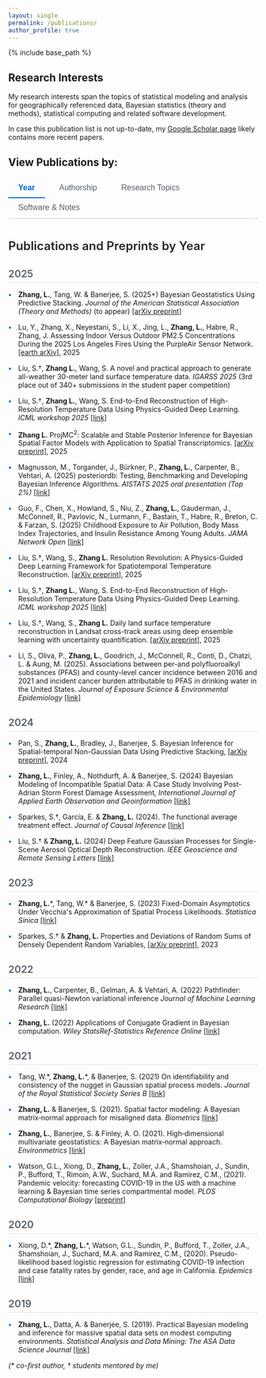 ```yaml
---
layout: single
permalink: /publications/
author_profile: true
---
```


{% include base_path %}

## Research Interests

My research interests span the topics of statistical modeling and analysis for geographically referenced data, Bayesian statistics (theory and methods), statistical computing and related software development.

In case this publication list is not up-to-date, my [Google Scholar page](https://scholar.google.com/citations?user=qjMckh0AAAAJ&hl=en&authuser=1) likely contains more recent papers.

## View Publications by:

<div class="publication-tabs">
  <button class="tab-button active" onclick="showTab('selected')">Year</button>
  <button class="tab-button" onclick="showTab('authorship')">Authorship</button>
  <button class="tab-button" onclick="showTab('topics')">Research Topics</button>
  <button class="tab-button" onclick="showTab('software')">Software & Notes</button>
</div>

<div id="selected" class="tab-content active">
  <h3>Publications and Preprints by Year</h3>
  
  <h4>2025</h4>
  <ul>
    <li><strong>Zhang, L.</strong>, Tang, W. & Banerjee, S. (2025+) Bayesian Geostatistics Using Predictive Stacking. <em>Journal of the American Statistical Association (Theory and Methods)</em> (to appear) <a href="https://arxiv.org/abs/2304.12414">[arXiv preprint]</a></li>
    <li>Lu, Y., Zhang, X., Neyestani, S., Li, X., Jing, L., <strong>Zhang, L.</strong>, Habre, R., Zhang, J. Assessing Indoor Versus Outdoor PM2.5 Concentrations During the 2025 Los Angeles Fires Using the PurpleAir Sensor Network. <a href="https://eartharxiv.org/repository/view/9692/">[earth arXiv]</a>, 2025</li>
    <li>Liu, S.†, <strong>Zhang L.</strong>, Wang, S. A novel and practical approach to generate all-weather 30-meter land surface temperature data. <em>IGARSS 2025</em> (3rd place out of 340+ submissions in the student paper competition)</li>
    <li>Liu, S.†, <strong>Zhang L.</strong>, Wang, S. End-to-End Reconstruction of High-Resolution Temperature Data Using Physics-Guided Deep Learning. <em>ICML workshop 2025</em> <a href="https://openreview.net/forum?id=zMIlyzDf3p">[link]</a></li>
    <li><strong>Zhang L.</strong> ProjMC<sup>2</sup>: Scalable and Stable Posterior Inference for Bayesian Spatial Factor Models with Application to Spatial Transcriptomics. <a href="https://arxiv.org/abs/2506.01098">[arXiv preprint]</a>, 2025</li>
    <li>Magnusson, M., Torgander, J., Bürkner, P., <strong>Zhang, L.</strong>, Carpenter, B., Vehtari, A. (2025) posteriordb: Testing, Benchmarking and Developing Bayesian Inference Algorithms. <em>AISTATS 2025 oral presentation (Top 2%)</em> <a href="https://proceedings.mlr.press/v258/magnusson25a.html">[link]</a></li>
    <li>Guo, F., Chen, X., Howland, S., Niu, Z., <strong>Zhang, L.</strong>, Gauderman, J., McConnell, R., Pavlovic, N., Lurmann, F., Bastain, T., Habre, R., Breton, C. & Farzan, S. (2025) Childhood Exposure to Air Pollution, Body Mass Index Trajectories, and Insulin Resistance Among Young Adults. <em>JAMA Network Open</em> <a href="https://jamanetwork.com/journals/jamanetworkopen/fullarticle/2833125">[link]</a></li>
    <li>Liu, S.†, Wang, S., <strong>Zhang L.</strong> Resolution Revolution: A Physics-Guided Deep Learning Framework for Spatiotemporal Temperature Reconstruction. <a href="https://arxiv.org/pdf/2507.09872v1">[arXiv preprint]</a>, 2025</li>
    <li>Liu, S.†, <strong>Zhang L.</strong>, Wang, S. End-to-End Reconstruction of High-Resolution Temperature Data Using Physics-Guided Deep Learning. <em>ICML workshop 2025</em> <a href="https://openreview.net/forum?id=zMIlyzDf3p">[link]</a></li>
    <li>Liu, S.†, Wang, S., <strong>Zhang L.</strong> Daily land surface temperature reconstruction in Landsat cross-track areas using deep ensemble learning with uncertainty quantification. <a href="https://arxiv.org/abs/2502.14433">[arXiv preprint]</a>, 2025</li>
    <li>Li, S., Oliva, P., <strong>Zhang, L.</strong>, Goodrich, J., McConnell, R., Conti, D., Chatzi, L. & Aung, M. (2025). Associations between per-and polyfluoroalkyl substances (PFAS) and county-level cancer incidence between 2016 and 2021 and incident cancer burden attributable to PFAS in drinking water in the United States. <em>Journal of Exposure Science & Environmental Epidemiology</em> <a href="https://www.nature.com/articles/s41370-024-00742-2">[link]</a></li>
  </ul>

  <h4>2024</h4>
  <ul>
    <li>Pan, S., <strong>Zhang, L.</strong>, Bradley, J., Banerjee, S. Bayesian Inference for Spatial-temporal Non-Gaussian Data Using Predictive Stacking, <a href="https://arxiv.org/abs/2406.04655">[arXiv preprint]</a>, 2024</li>
    <li><strong>Zhang, L.</strong>, Finley, A., Nothdurft, A. & Banerjee, S. (2024) Bayesian Modeling of Incompatible Spatial Data: A Case Study Involving Post-Adrian Storm Forest Damage Assessment, <em>International Journal of Applied Earth Observation and Geoinformation</em> <a href="https://www.sciencedirect.com/science/article/pii/S1569843224005806">[link]</a></li>
    <li>Sparkes, S.†, Garcia, E. & <strong>Zhang, L.</strong> (2024). The functional average treatment effect. <em>Journal of Causal Inference</em> <a href="https://www.degruyter.com/document/doi/10.1515/jci-2023-0076/html">[link]</a></li>
    <li>Liu, S.† & <strong>Zhang, L.</strong> (2024) Deep Feature Gaussian Processes for Single-Scene Aerosol Optical Depth Reconstruction. <em>IEEE Geoscience and Remote Sensing Letters</em> <a href="https://ieeexplore.ieee.org/document/10526362">[link]</a></li>
  </ul>

  <h4>2023</h4>
  <ul>
    <li><strong>Zhang, L.</strong>*, Tang, W.* & Banerjee, S. (2023) Fixed-Domain Asymptotics Under Vecchia's Approximation of Spatial Process Likelihoods. <em>Statistica Sinica</em> <a href="http://www3.stat.sinica.edu.tw/ss_newpaper/SS-2021-0428_na.pdf">[link]</a></li>
    <li>Sparkes, S.† & <strong>Zhang, L.</strong> Properties and Deviations of Random Sums of Densely Dependent Random Variables, <a href="https://arxiv.org/abs/2310.11554">[arXiv preprint]</a>, 2023</li>
  </ul>

  <h4>2022</h4>
  <ul>
    <li><strong>Zhang, L.</strong>, Carpenter, B., Gelman, A. & Vehtari, A. (2022) Pathfinder: Parallel quasi-Newton variational inference <em>Journal of Machine Learning Research</em> <a href="https://www.jmlr.org/papers/volume23/21-0889/21-0889.pdf">[link]</a></li>
    <li><strong>Zhang, L.</strong> (2022) Applications of Conjugate Gradient in Bayesian computation. <em>Wiley StatsRef-Statistics Reference Online</em> <a href="https://doi.org/10.1002/9781118445112.stat08411">[link]</a></li>
  </ul>

  <h4>2021</h4>
  <ul>
    <li>Tang, W.*, <strong>Zhang, L.</strong>*, & Banerjee, S. (2021) On identifiability and consistency of the nugget in Gaussian spatial process models. <em>Journal of the Royal Statistical Society Series B</em> <a href="https://rss.onlinelibrary.wiley.com/doi/10.1111/rssb.12472">[link]</a></li>
    <li><strong>Zhang, L.</strong> & Banerjee, S. (2021). Spatial factor modeling: A Bayesian matrix‐normal approach for misaligned data. <em>Biometrics</em> <a href="http://dx.doi.org/10.1111/biom.13452">[link]</a></li>
    <li><strong>Zhang, L.</strong>, Banerjee, S. & Finley, A. O. (2021). High‐dimensional multivariate geostatistics: A Bayesian matrix‐normal approach. <em>Environmetrics</em> <a href="https://doi.org/10.1002%2Fenv.2675">[link]</a></li>
    <li>Watson, G.L., Xiong, D., <strong>Zhang, L.</strong>, Zoller, J.A., Shamshoian, J., Sundin, P., Bufford, T., Rimoin, A.W., Suchard, M.A. and Ramirez, C.M., (2021). Pandemic velocity: forecasting COVID-19 in the US with a machine learning & Bayesian time series compartmental model. <em>PLOS Computational Biology</em> <a href="https://papers.ssrn.com/sol3/papers.cfm?abstract_id=3594606">[preprint]</a></li>
  </ul>

  <h4>2020</h4>
  <ul>
    <li>Xiong, D.*, <strong>Zhang, L.</strong>*, Watson, G.L., Sundin, P., Bufford, T., Zoller, J.A., Shamshoian, J., Suchard, M.A. and Ramirez, C.M., (2020). Pseudo-likelihood based logistic regression for estimating COVID-19 infection and case fatality rates by gender, race, and age in California. <em>Epidemics</em> <a href="https://www.sciencedirect.com/science/article/pii/S1755436520300396">[link]</a></li>
  </ul>

  <h4>2019</h4>
  <ul>
    <li><strong>Zhang, L.</strong>, Datta, A. & Banerjee, S. (2019). Practical Bayesian modeling and inference for massive spatial data sets on modest computing environments. <em>Statistical Analysis and Data Mining: The ASA Data Science Journal</em> <a href="https://onlinelibrary.wiley.com/doi/abs/10.1002/sam.11413">[link]</a></li>
  </ul>

  <p><em>(* co-first author, † students mentored by me)</em></p>
</div>

<div id="topics" class="tab-content">
  <h3>Research Topics</h3>
  
  <h4>Methodology Development</h4>
  
  <h5>Scalable Spatial/Spatiotemporal Data Modeling</h5>
  <ul>
    <li><strong>Zhang, L.</strong>, Tang, W. & Banerjee, S. (2025+) Bayesian Geostatistics Using Predictive Stacking. <em>Journal of the American Statistical Association (Theory and Methods)</em> (to appear) <a href="https://arxiv.org/abs/2304.12414">[arXiv preprint]</a></li>
    <li><strong>Zhang L.</strong> ProjMC<sup>2</sup>: Scalable and Stable Posterior Inference for Bayesian Spatial Factor Models with Application to Spatial Transcriptomics. <a href="https://arxiv.org/abs/2506.01098">[arXiv preprint]</a>, 2025</li>
    <li><strong>Zhang, L.</strong>, Finley, A., Nothdurft, A. & Banerjee, S. (2024) Bayesian Modeling of Incompatible Spatial Data: A Case Study Involving Post-Adrian Storm Forest Damage Assessment, <em>International Journal of Applied Earth Observation and Geoinformation</em> <a href="https://www.sciencedirect.com/science/article/pii/S1569843224005806">[link]</a></li>
    <li>Pan, S., <strong>Zhang, L.</strong>, Bradley, J., Banerjee, S. Bayesian Inference for Spatial-temporal Non-Gaussian Data Using Predictive Stacking, <a href="https://arxiv.org/abs/2406.04655">[arXiv preprint]</a>, 2024</li>
    <li><strong>Zhang, L.</strong>*, Tang, W.* & Banerjee, S. (2023) Fixed-Domain Asymptotics Under Vecchia's Approximation of Spatial Process Likelihoods. <em>Statistica Sinica</em> <a href="http://www3.stat.sinica.edu.tw/ss_newpaper/SS-2021-0428_na.pdf">[link]</a></li>
    <li>Tang, W.*, <strong>Zhang, L.</strong>*, & Banerjee, S. (2021) On identifiability and consistency of the nugget in Gaussian spatial process models. <em>Journal of the Royal Statistical Society Series B</em> <a href="https://rss.onlinelibrary.wiley.com/doi/10.1111/rssb.12472">[link]</a></li>
    <li><strong>Zhang, L.</strong> & Banerjee, S. (2021). Spatial factor modeling: A Bayesian matrix‐normal approach for misaligned data. <em>Biometrics</em> <a href="http://dx.doi.org/10.1111/biom.13452">[link]</a></li>
    <li><strong>Zhang, L.</strong>, Banerjee, S. & Finley, A. O. (2021). High‐dimensional multivariate geostatistics: A Bayesian matrix‐normal approach. <em>Environmetrics</em> <a href="https://doi.org/10.1002%2Fenv.2675">[link]</a></li>
    <li><strong>Zhang, L.</strong>, Datta, A. & Banerjee, S. (2019). Practical Bayesian modeling and inference for massive spatial data sets on modest computing environments. <em>Statistical Analysis and Data Mining: The ASA Data Science Journal</em> <a href="https://onlinelibrary.wiley.com/doi/abs/10.1002/sam.11413">[link]</a></li>
  </ul>

  <h5>Bayesian Methodology</h5>
  <ul>
    <li>Magnusson, M., Torgander, J., Bürkner, P., <strong>Zhang, L.</strong>, Carpenter, B., Vehtari, A. (2025) posteriordb: Testing, Benchmarking and Developing Bayesian Inference Algorithms. <em>AISTATS 2025 oral presentation (Top 2%)</em> <a href="https://proceedings.mlr.press/v258/magnusson25a.html">[link]</a></li>
    <li><strong>Zhang, L.</strong>, Carpenter, B., Gelman, A. & Vehtari, A. (2022) Pathfinder: Parallel quasi-Newton variational inference <em>Journal of Machine Learning Research</em> <a href="https://www.jmlr.org/papers/volume23/21-0889/21-0889.pdf">[link]</a></li>
    <li><strong>Zhang, L.</strong> (2022) Applications of Conjugate Gradient in Bayesian computation. <em>Wiley StatsRef-Statistics Reference Online</em> <a href="https://doi.org/10.1002/9781118445112.stat08411">[link]</a></li>
  </ul>

  <h5>Others</h5>
  <ul>
    <li>Sparkes, S.†, Garcia, E. & <strong>Zhang, L.</strong> (2024). The functional average treatment effect. <em>Journal of Causal Inference</em> <a href="https://www.degruyter.com/document/doi/10.1515/jci-2023-0076/html">[link]</a></li>
    <li>Sparkes, S.† & <strong>Zhang, L.</strong> Properties and Deviations of Random Sums of Densely Dependent Random Variables, <a href="https://arxiv.org/abs/2310.11554">[arXiv preprint]</a>, 2023</li>
  </ul>

  <h4>Applications</h4>
  
  <h5>Environmental Health</h5>
  <ul>
    <li>Guo, F., Chen, X., Howland, S., Niu, Z., <strong>Zhang, L.</strong>, Gauderman, J., McConnell, R., Pavlovic, N., Lurmann, F., Bastain, T., Habre, R., Breton, C. & Farzan, S. (2025) Childhood Exposure to Air Pollution, Body Mass Index Trajectories, and Insulin Resistance Among Young Adults. <em>JAMA Network Open</em> <a href="https://jamanetwork.com/journals/jamanetworkopen/fullarticle/2833125">[link]</a></li>
    <li>Li, S., Oliva, P., <strong>Zhang, L.</strong>, Goodrich, J., McConnell, R., Conti, D., Chatzi, L. & Aung, M. (2025). Associations between per-and polyfluoroalkyl substances (PFAS) and county-level cancer incidence between 2016 and 2021 and incident cancer burden attributable to PFAS in drinking water in the United States. <em>Journal of Exposure Science & Environmental Epidemiology</em> <a href="https://www.nature.com/articles/s41370-024-00742-2">[link]</a></li>
    <li>Lu, Y., Zhang, X., Neyestani, S., Li, X., Jing, L., <strong>Zhang, L.</strong>, Habre, R., Zhang, J. Assessing Indoor Versus Outdoor PM2.5 Concentrations During the 2025 Los Angeles Fires Using the PurpleAir Sensor Network. <a href="https://eartharxiv.org/repository/view/9692/">[earth arXiv]</a>, 2025</li>
    <li>Watson, G.L., Xiong, D., <strong>Zhang, L.</strong>, Zoller, J.A., Shamshoian, J., Sundin, P., Bufford, T., Rimoin, A.W., Suchard, M.A. and Ramirez, C.M., (2021). Pandemic velocity: forecasting COVID-19 in the US with a machine learning & Bayesian time series compartmental model. <em>PLOS Computational Biology</em> <a href="https://papers.ssrn.com/sol3/papers.cfm?abstract_id=3594606">[preprint]</a></li>
    <li>Xiong, D.*, <strong>Zhang, L.</strong>*, Watson, G.L., Sundin, P., Bufford, T., Zoller, J.A., Shamshoian, J., Suchard, M.A. and Ramirez, C.M., (2020). Pseudo-likelihood based logistic regression for estimating COVID-19 infection and case fatality rates by gender, race, and age in California. <em>Epidemics</em> <a href="https://www.sciencedirect.com/science/article/pii/S1755436520300396">[link]</a></li>
  </ul>

  <h5>Remote Sensing</h5>
  <ul>
    <li>Liu, S.†, <strong>Zhang L.</strong>, Wang, S. A novel and practical approach to generate all-weather 30-meter land surface temperature data. <em>IGARSS 2025</em> (3rd place out of 340+ submissions in the student paper competition)</li>
    <li>Liu, S.†, <strong>Zhang L.</strong>, Wang, S. End-to-End Reconstruction of High-Resolution Temperature Data Using Physics-Guided Deep Learning. <em>ICML workshop 2025</em> <a href="https://openreview.net/forum?id=zMIlyzDf3p">[link]</a></li>
    <li>Liu, S.†, Wang, S., <strong>Zhang L.</strong> Resolution Revolution: A Physics-Guided Deep Learning Framework for Spatiotemporal Temperature Reconstruction. <a href="https://arxiv.org/pdf/2507.09872v1">[arXiv preprint]</a>, 2025</li>
    <li>Liu, S.†, Wang, S., <strong>Zhang L.</strong> Daily land surface temperature reconstruction in Landsat cross-track areas using deep ensemble learning with uncertainty quantification. <a href="https://arxiv.org/abs/2502.14433">[arXiv preprint]</a>, 2025</li>
    <li>Liu, S.† & <strong>Zhang, L.</strong> (2024) Deep Feature Gaussian Processes for Single-Scene Aerosol Optical Depth Reconstruction. <em>IEEE Geoscience and Remote Sensing Letters</em> <a href="https://ieeexplore.ieee.org/document/10526362">[link]</a></li>
  </ul>

  <p><em>(* co-first author, † students mentored by me)</em></p>
</div>

<div id="software" class="tab-content">
  <h3>Software & Notes</h3>
  
  <h4>Software Packages</h4>
  <ul>
    <li><a href="https://github.com/JaLAJni/JaLAJni">JALAJni</a> - A JAVA package providing a java interface for lapack and blas library</li>
    <li><a href="https://github.com/JAMAJni/JAMAJniLite">JAMAJniLite</a> - A JAVA package providing a java interface for lapack and blas libraries and using the classes defined by JAMA Package</li>
    <li><a href="https://github.com/LuZhangstat/phase1PRMD">phase1PRMD</a> - Implements Bayesian phase I repeated measurement design that accounts for multidimensional toxicity endpoints and longitudinal efficacy measure from multiple treatment cycles and allows individualized dose modification</li>
  </ul>

  <h4>Notes and Case Studies</h4>
  <ul>
    <li>Stan case study of Nearest neighbor Gaussian process (NNGP) based models <a href="http://mc-stan.org/users/documentation/case-studies/nngp.html">[link]</a></li>
    <li>A Note on using Kullback-Leibler Divergence to compare the performance of some Nearest Neighbor Gaussian Process (NNGP) based models <a href="http://LuZhangstat.github.io/files/KL-D_com.html">[link]</a> <span class="note">(HTML)</span></li>
  </ul>
</div>

<div id="authorship" class="tab-content">
  <h3>Publications and Preprints by Authorship</h3>
  
  <h4>First or Joint First Author</h4>
  <ul>
   <li><strong>Zhang, L.</strong>, Tang, W. & Banerjee, S. (2025+) Bayesian Geostatistics Using Predictive Stacking. <em>Journal of the American Statistical Association (Theory and Methods)</em> (to appear) <a href="https://arxiv.org/abs/2304.12414">[arXiv preprint]</a></li>
    <li><strong>Zhang L.</strong> ProjMC<sup>2</sup>: Scalable and Stable Posterior Inference for Bayesian Spatial Factor Models with Application to Spatial Transcriptomics. <a href="https://arxiv.org/abs/2506.01098">[arXiv preprint]</a>, 2025</li>
    <li><strong>Zhang, L.</strong>, Finley, A., Nothdurft, A. & Banerjee, S. (2024) Bayesian Modeling of Incompatible Spatial Data: A Case Study Involving Post-Adrian Storm Forest Damage Assessment, <em>International Journal of Applied Earth Observation and Geoinformation</em> <a href="https://www.sciencedirect.com/science/article/pii/S1569843224005806">[link]</a></li>
    <li><strong>Zhang, L.</strong>*, Tang, W.* & Banerjee, S. (2023) Fixed-Domain Asymptotics Under Vecchia's Approximation of Spatial Process Likelihoods. <em>Statistica Sinica</em> <a href="http://www3.stat.sinica.edu.tw/ss_newpaper/SS-2021-0428_na.pdf">[link]</a></li>
    <li><strong>Zhang, L.</strong>, Carpenter, B., Gelman, A. & Vehtari, A. (2022) Pathfinder: Parallel quasi-Newton variational inference <em>Journal of Machine Learning Research</em> <a href="https://www.jmlr.org/papers/volume23/21-0889/21-0889.pdf">[link]</a></li>
    <li><strong>Zhang, L.</strong> (2022) Applications of Conjugate Gradient in Bayesian computation. <em>Wiley StatsRef-Statistics Reference Online</em> <a href="https://doi.org/10.1002/9781118445112.stat08411">[link]</a></li>
    <li>Tang, W.*, <strong>Zhang, L.</strong>*, & Banerjee, S. (2021) On identifiability and consistency of the nugget in Gaussian spatial process models. <em>Journal of the Royal Statistical Society Series B</em> <a href="https://rss.onlinelibrary.wiley.com/doi/10.1111/rssb.12472">[link]</a></li>
    <li><strong>Zhang, L.</strong> & Banerjee, S. (2021). Spatial factor modeling: A Bayesian matrix‐normal approach for misaligned data. <em>Biometrics</em> <a href="http://dx.doi.org/10.1111/biom.13452">[link]</a></li>
    <li><strong>Zhang, L.</strong>, Banerjee, S. & Finley, A. O. (2021). High‐dimensional multivariate geostatistics: A Bayesian matrix‐normal approach. <em>Environmetrics</em> <a href="https://doi.org/10.1002%2Fenv.2675">[link]</a></li>
    <li>Xiong, D.*, <strong>Zhang, L.</strong>*, Watson, G.L., Sundin, P., Bufford, T., Zoller, J.A., Shamshoian, J., Suchard, M.A. and Ramirez, C.M., (2020). Pseudo-likelihood based logistic regression for estimating COVID-19 infection and case fatality rates by gender, race, and age in California. <em>Epidemics</em> <a href="https://www.sciencedirect.com/science/article/pii/S1755436520300396">[link]</a></li>
    <li><strong>Zhang, L.</strong>, Datta, A. & Banerjee, S. (2019). Practical Bayesian modeling and inference for massive spatial data sets on modest computing environments. <em>Statistical Analysis and Data Mining: The ASA Data Science Journal</em> <a href="https://onlinelibrary.wiley.com/doi/abs/10.1002/sam.11413">[link]</a></li>
  </ul>

  <h4>Student/Mentee First Author</h4>
  <ul>
    <li>Liu, S.†, <strong>Zhang L.</strong>, Wang, S. A novel and practical approach to generate all-weather 30-meter land surface temperature data. <em>IGARSS 2025</em> (3rd place out of 340+ submissions in the student paper competition)</li>
    <li>Liu, S.†, <strong>Zhang L.</strong>, Wang, S. End-to-End Reconstruction of High-Resolution Temperature Data Using Physics-Guided Deep Learning. <em>ICML workshop 2025</em> <a href="https://openreview.net/forum?id=zMIlyzDf3p">[link]</a></li>
    <li>Liu, S.†, Wang, S., <strong>Zhang L.</strong> Resolution Revolution: A Physics-Guided Deep Learning Framework for Spatiotemporal Temperature Reconstruction. <a href="https://arxiv.org/pdf/2507.09872v1">[arXiv preprint]</a>, 2025</li>
    <li>Liu, S.†, Wang, S., <strong>Zhang L.</strong> Daily land surface temperature reconstruction in Landsat cross-track areas using deep ensemble learning with uncertainty quantification. <a href="https://arxiv.org/abs/2502.14433">[arXiv preprint]</a>, 2025</li>
    <li>Sparkes, S.†, Garcia, E. & <strong>Zhang, L.</strong> (2024). The functional average treatment effect. <em>Journal of Causal Inference</em> <a href="https://www.degruyter.com/document/doi/10.1515/jci-2023-0076/html">[link]</a></li>
    <li>Liu, S.† & <strong>Zhang, L.</strong> (2024) Deep Feature Gaussian Processes for Single-Scene Aerosol Optical Depth Reconstruction. <em>IEEE Geoscience and Remote Sensing Letters</em> <a href="https://ieeexplore.ieee.org/document/10526362">[link]</a></li>
    <li>Sparkes, S.† & <strong>Zhang, L.</strong> Properties and Deviations of Random Sums of Densely Dependent Random Variables, <a href="https://arxiv.org/abs/2310.11554">[arXiv preprint]</a>, 2023</li>
  </ul>

  <h4>Other Collaborations</h4>
  <ul>
    <li>Guo, F., Chen, X., Howland, S., Niu, Z., <strong>Zhang, L.</strong>, Gauderman, J., McConnell, R., Pavlovic, N., Lurmann, F., Bastain, T., Habre, R., Breton, C. & Farzan, S. (2025) Childhood Exposure to Air Pollution, Body Mass Index Trajectories, and Insulin Resistance Among Young Adults. <em>JAMA Network Open</em> <a href="https://jamanetwork.com/journals/jamanetworkopen/fullarticle/2833125">[link]</a></li>
    <li>Magnusson, M., Torgander, J., Bürkner, P., <strong>Zhang, L.</strong>, Carpenter, B., Vehtari, A. (2025) posteriordb: Testing, Benchmarking and Developing Bayesian Inference Algorithms. <em>AISTATS 2025 oral presentation (Top 2%)</em> <a href="https://proceedings.mlr.press/v258/magnusson25a.html">[link]</a></li>
    <li>Li, S., Oliva, P., <strong>Zhang, L.</strong>, Goodrich, J., McConnell, R., Conti, D., Chatzi, L. & Aung, M. (2025). Associations between per-and polyfluoroalkyl substances (PFAS) and county-level cancer incidence between 2016 and 2021 and incident cancer burden attributable to PFAS in drinking water in the United States. <em>Journal of Exposure Science & Environmental Epidemiology</em> <a href="https://www.nature.com/articles/s41370-024-00742-2">[link]</a></li>
    <li>Lu, Y., Zhang, X., Neyestani, S., Li, X., Jing, L., <strong>Zhang, L.</strong>, Habre, R., Zhang, J. Assessing Indoor Versus Outdoor PM2.5 Concentrations During the 2025 Los Angeles Fires Using the PurpleAir Sensor Network. <a href="https://eartharxiv.org/repository/view/9692/">[earth arXiv]</a>, 2025</li>
    <li>Pan, S., <strong>Zhang, L.</strong>, Bradley, J., Banerjee, S. Bayesian Inference for Spatial-temporal Non-Gaussian Data Using Predictive Stacking, <a href="https://arxiv.org/abs/2406.04655">[arXiv preprint]</a>, 2024</li>
    <li>Watson, G.L., Xiong, D., <strong>Zhang, L.</strong>, Zoller, J.A., Shamshoian, J., Sundin, P., Bufford, T., Rimoin, A.W., Suchard, M.A. and Ramirez, C.M., (2021). Pandemic velocity: forecasting COVID-19 in the US with a machine learning & Bayesian time series compartmental model. <em>PLOS Computational Biology</em> <a href="https://papers.ssrn.com/sol3/papers.cfm?abstract_id=3594606">[preprint]</a></li>
  </ul>

  <p><em>(* co-first author, † students mentored by me)</em></p>
</div>

<style>
.publication-tabs {
  margin: 20px 0;
  border-bottom: 2px solid #e1e4e8;
}

.tab-button {
  background: none;
  border: none;
  padding: 10px 20px;
  margin-right: 5px;
  cursor: pointer;
  font-size: 16px;
  color: #586069;
  border-bottom: 2px solid transparent;
  transition: all 0.3s ease;
}

.tab-button:hover {
  color: #0366d6;
  border-bottom-color: #0366d6;
}

.tab-button.active {
  color: #0366d6;
  border-bottom-color: #0366d6;
  font-weight: bold;
}

.tab-content {
  display: none;
  padding: 20px 0;
}

.tab-content.active {
  display: block;
}

.tab-content h3 {
  margin-top: 0;
  color: #24292e;
  font-size: 24px;
  font-weight: 600;
}

.tab-content h4 {
  color: #586069;
  margin-top: 30px;
  margin-bottom: 15px;
  border-bottom: 1px solid #e1e4e8;
  padding-bottom: 5px;
  font-size: 20px;
  font-weight: 600;
}

.tab-content h5 {
  color: #586069;
  margin-top: 25px;
  margin-bottom: 12px;
  font-size: 18px;
  font-weight: 500;
}

.tab-content ul {
  list-style-type: none;
  padding-left: 0;
}

.tab-content li {
  margin-bottom: 15px;
  padding-left: 20px;
  position: relative;
}

.tab-content li:before {
  content: "•";
  color: #0366d6;
  font-weight: bold;
  position: absolute;
  left: 0;
}
</style>

<script src="{{ '/assets/js/tabs.js' | relative_url }}"></script>

